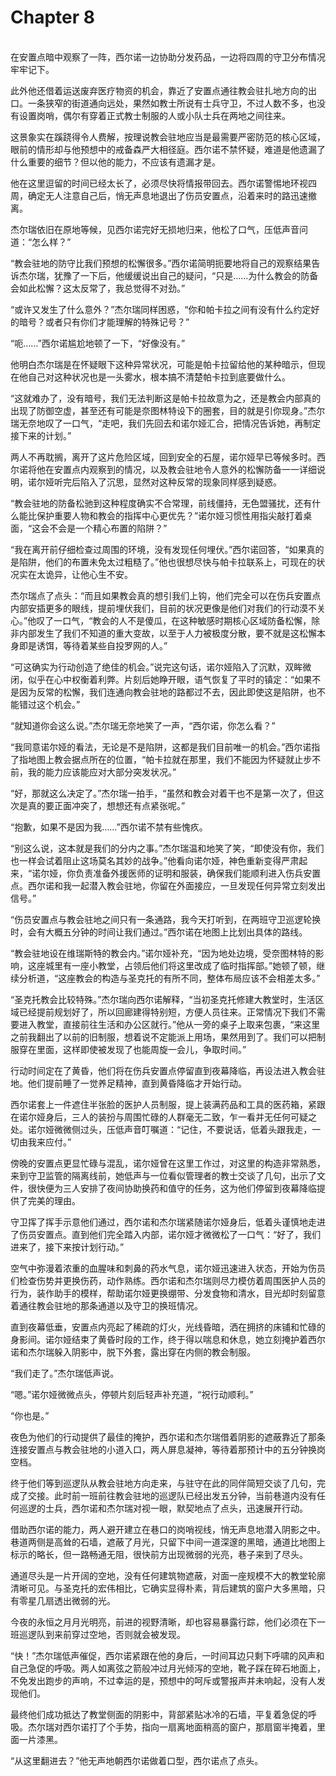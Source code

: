 # Chapter 8

<br>
在安置点暗中观察了一阵，西尔诺一边协助分发药品，一边将四周的守卫分布情况牢牢记下。

此外他还借着运送废弃医疗物资的机会，靠近了安置点通往教会驻扎地方向的出口。一条狭窄的街道通向远处，果然如教士所说有士兵守卫，不过人数不多，也没有设置岗哨，偶尔有穿着正式教士制服的人或小队士兵在两地之间往来。

这景象实在蹊跷得令人费解，按理说教会驻地应当是最需要严密防范的核心区域，眼前的情形却与他预想中的戒备森严大相径庭。西尔诺不禁怀疑，难道是他遗漏了什么重要的细节？但以他的能力，不应该有遗漏才是。

他在这里逗留的时间已经太长了，必须尽快将情报带回去。西尔诺警惕地环视四周，确定无人注意自己后，悄无声息地退出了伤员安置点，沿着来时的路迅速撤离。

杰尔瑞依旧在原地等候，见西尔诺完好无损地归来，他松了口气，压低声音问道：“怎么样？”

“教会驻地的防守比我们预想的松懈很多。”西尔诺简明扼要地将自己的观察结果告诉杰尔瑞，犹豫了一下后，他缓缓说出自己的疑问，“只是……为什么教会的防备会如此松懈？这太反常了，我总觉得不对劲。”

“或许又发生了什么意外？”杰尔瑞同样困惑，“你和帕卡拉之间有没有什么约定好的暗号？或者只有你们才能理解的特殊记号？”

“呃……”西尔诺尴尬地顿了一下，“好像没有。”

他明白杰尔瑞是在怀疑眼下这种异常状况，可能是帕卡拉留给他的某种暗示，但现在他自己对这种状况也是一头雾水，根本搞不清楚帕卡拉到底要做什么。

“这就难办了，没有暗号，我们无法判断这是帕卡拉故意为之，还是教会内部真的出现了防御空虚，甚至还有可能是奈图林特设下的圈套，目的就是引你现身。”杰尔瑞无奈地叹了一口气，“走吧，我们先回去和诺尔娅汇合，把情况告诉她，再制定接下来的计划。”

两人不再耽搁，离开了这片危险区域，回到安全的石屋，诺尔娅早已等候多时。西尔诺将他在安置点内观察到的情况，以及教会驻地令人意外的松懈防备一一详细说明，诺尔娅听完后陷入了沉思，显然对这种反常的现象同样感到疑惑。

“教会驻地的防备松驰到这种程度确实不合常理，前线僵持，无色盟骚扰，还有什么能比保护重要人物和教会的指挥中心更优先？”诺尔娅习惯性用指尖敲打着桌面，“这会不会是一个精心布置的陷阱？”

“我在离开前仔细检查过周围的环境，没有发现任何埋伏。”西尔诺回答，“如果真的是陷阱，他们的布置未免太过粗糙了。”他也很想尽快与帕卡拉联系上，可现在的状况实在太诡异，让他心生不安。

杰尔瑞点了点头：“而且如果教会真的想引我们上钩，他们完全可以在伤兵安置点内部安插更多的眼线，提前埋伏我们，目前的状况更像是他们对我们的行动漠不关心。”他叹了一口气，“教会的人不是傻瓜，在这种敏感时期核心区域防备松懈，除非内部发生了我们不知道的重大变故，以至于人力被极度分散，要不就是这松懈本身即是诱饵，等待着某些自投罗网的人。”

“可这确实为行动创造了绝佳的机会。”说完这句话，诺尔娅陷入了沉默，双眸微闭，似乎在心中权衡着利弊。片刻后她睁开眼，语气恢复了平时的镇定：“如果不是因为反常的松懈，我们连通向教会驻地的路都过不去，因此即使这是陷阱，也不能错过这个机会。”

“就知道你会这么说。”杰尔瑞无奈地笑了一声，“西尔诺，你怎么看？”

“我同意诺尔娅的看法，无论是不是陷阱，这都是我们目前唯一的机会。”西尔诺指了指地图上教会据点所在的位置，“帕卡拉就在那里，我们不能因为怀疑就止步不前，我的能力应该能应对大部分突发状况。”

“好，那就这么决定了。”杰尔瑞一拍手，“虽然和教会对着干也不是第一次了，但这次是真的要正面冲突了，想想还有点紧张呢。”

“抱歉，如果不是因为我……”西尔诺不禁有些愧疚。

“别这么说，这本就是我们的分内之事。”杰尔瑞温和地笑了笑，“即使没有你，我们也一样会试着阻止这场莫名其妙的战争。”他看向诺尔娅，神色重新变得严肃起来，“诺尔娅，你负责准备外援医师的证明和服装，确保我们能顺利进入伤兵安置点。西尔诺和我一起潜入教会驻地，你留在外面接应，一旦发现任何异常立刻发出信号。”

“伤员安置点与教会驻地之间只有一条通路，我今天打听到，在两班守卫巡逻轮换时，会有大概五分钟的时间让我们通过。”西尔诺在地图上比划出具体的路线。

“教会驻地设在维瑞斯特的教会内。”诺尔娅补充，“因为地处边境，受奈图林特的影响，这座城里有一座小教堂，占领后他们将这里改成了临时指挥部。”她顿了顿，继续分析道，“这座教会的构造与圣克托的有所不同，整体布局应该不会相差太多。”

“圣克托教会比较特殊。”杰尔瑞向西尔诺解释，“当初圣克托修建大教堂时，生活区域已经提前规划好了，所以回廊建得特别短，方便人员往来。正常情况下我们不需要进入教堂，直接前往生活和办公区就行。”他从一旁的桌子上取来包裹，“来这里之前我翻出了以前的旧制服，想着说不定能派上用场，果然用到了。我们可以把制服穿在里面，这样即使被发现了也能周旋一会儿，争取时间。”

行动时间定在了黄昏，他们将在伤兵安置点停留直到夜幕降临，再设法进入教会驻地。他们提前睡了一觉养足精神，直到黄昏降临才开始行动。

西尔诺套上一件遮住半张脸的医护人员制服，提上装满药品和工具的医药箱，紧跟在诺尔娅身后，三人的装扮与周围忙碌的人群毫无二致，乍一看并无任何可疑之处。诺尔娅微微侧过头，压低声音叮嘱道：“记住，不要说话，低着头跟我走，一切由我来应付。”

傍晚的安置点更显忙碌与混乱，诺尔娅曾在这里工作过，对这里的构造非常熟悉，来到守卫监管的隔离线前，她低声与一位看似管理者的教士交谈了几句，出示了文件，很快便为三人安排了夜间协助换药和值守的任务，这为他们停留到夜幕降临提供了完美的理由。

守卫挥了挥手示意他们通过，西尔诺和杰尔瑞紧随诺尔娅身后，低着头谨慎地走进了伤员安置点。直到他们完全踏入内部，诺尔娅才微微松了一口气：“好了，我们进来了，接下来按计划行动。”

空气中弥漫着浓重的血腥味和刺鼻的药水气息，诺尔娅迅速进入状态，开始为伤员们检查伤势并更换伤药，动作熟练。西尔诺和杰尔瑞则尽力模仿着周围医护人员的行为，装作助手的模样，帮助诺尔娅更换绷带、分发食物和清水，目光却时刻留意着通往教会驻地的那条通道以及守卫的换班情况。

直到夜幕低垂，安置点内亮起了稀疏的灯火，光线昏暗，洒在拥挤的床铺和忙碌的身影间。诺尔娅结束了黄昏时段的工作，终于得以喘息和休息，她立刻掩护着西尔诺和杰尔瑞躲入阴影中，脱下外套，露出穿在内侧的教会制服。

“我们走了。”杰尔瑞低声说。

“嗯。”诺尔娅微微点头，停顿片刻后轻声补充道，“祝行动顺利。”

“你也是。”

夜色为他们的行动提供了最佳的掩护，西尔诺和杰尔瑞借着阴影的遮蔽靠近了那条连接安置点与教会驻地的小道入口，两人屏息凝神，等待着那预计中的五分钟换岗空档。

终于他们等到巡逻队从教会驻地方向走来，与驻守在此的同伴简短交谈了几句，完成了交接。此时前一班前往教会驻地的巡逻队已经出发五分钟，当前巷道内没有任何巡逻的士兵，西尔诺和杰尔瑞对视一眼，默契地点了点头，迅速展开行动。

借助西尔诺的能力，两人避开建立在巷口的岗哨视线，悄无声息地潜入阴影之中。巷道两侧是高耸的石墙，遮蔽了月光，只留下中间一道深邃的黑暗，通道比地图上标示的略长，但一路畅通无阻，很快前方出现微弱的光亮，巷子来到了尽头。

通道尽头是一片开阔的空地，没有任何建筑物遮蔽，对面一座规模不大的教堂轮廓清晰可见。与圣克托的宏伟相比，它确实显得朴素，背后建筑的窗户大多黑暗，只有零星几扇透出微弱的光。

今夜的永恒之月月光明亮，前进的视野清晰，却也容易暴露行踪，他们必须在下一班巡逻队到来前穿过空地，否则就会被发现。

“快！”杰尔瑞低声催促，西尔诺紧跟在他的身后，一时间耳边只剩下呼啸的风声和自己急促的呼吸。两人如离弦之箭般冲过月光倾泻的空地，靴子踩在碎石地面上，不免发出跑步的声响，不过幸运的是，预想中的呵斥或警报声并未响起，没有人发现他们。

最终他们成功抵达了教堂侧面的阴影中，背部紧贴冰冷的石墙，平复着急促的呼吸。杰尔瑞对西尔诺打了个手势，指向一扇离地面稍高的窗户，那扇窗半掩着，里面一片漆黑。

“从这里翻进去？”他无声地朝西尔诺做着口型，西尔诺点了点头。
